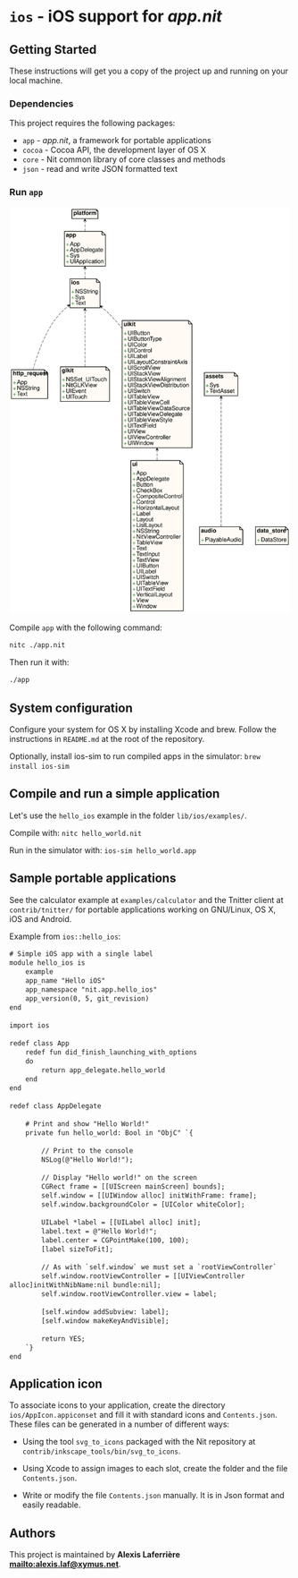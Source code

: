 # `ios` - iOS support for _app.nit_

## Getting Started

These instructions will get you a copy of the project up and running on your local machine.

### Dependencies

This project requires the following packages:

* `app` - _app.nit_, a framework for portable applications
* `cocoa` - Cocoa API, the development layer of OS X
* `core` - Nit common library of core classes and methods
* `json` - read and write JSON formatted text

### Run `app`

![Diagram for `ios`](uml-ios.svg)

Compile `app` with the following command:

~~~bash
nitc ./app.nit
~~~

Then run it with:

~~~bash
./app
~~~

## System configuration

Configure your system for OS X by installing Xcode and brew.
Follow the instructions in `README.md` at the root of the repository.

Optionally, install ios-sim to run compiled apps in the simulator: `brew install ios-sim`

## Compile and run a simple application

Let's use the `hello_ios` example in the folder `lib/ios/examples/`.

Compile with: `nitc hello_world.nit`

Run in the simulator with: `ios-sim hello_world.app`

## Sample portable applications

See the calculator example at `examples/calculator` and the Tnitter client at `contrib/tnitter/`
for portable applications working on GNU/Linux, OS X, iOS and Android.

Example from `ios::hello_ios`:

~~~
# Simple iOS app with a single label
module hello_ios is
	example
	app_name "Hello iOS"
	app_namespace "nit.app.hello_ios"
	app_version(0, 5, git_revision)
end

import ios

redef class App
	redef fun did_finish_launching_with_options
	do
		return app_delegate.hello_world
	end
end

redef class AppDelegate

	# Print and show "Hello World!"
	private fun hello_world: Bool in "ObjC" `{

		// Print to the console
		NSLog(@"Hello World!");

		// Display "Hello world!" on the screen
		CGRect frame = [[UIScreen mainScreen] bounds];
		self.window = [[UIWindow alloc] initWithFrame: frame];
		self.window.backgroundColor = [UIColor whiteColor];

		UILabel *label = [[UILabel alloc] init];
		label.text = @"Hello World!";
		label.center = CGPointMake(100, 100);
		[label sizeToFit];

		// As with `self.window` we must set a `rootViewController`
		self.window.rootViewController = [[UIViewController alloc]initWithNibName:nil bundle:nil];
		self.window.rootViewController.view = label;

		[self.window addSubview: label];
		[self.window makeKeyAndVisible];

		return YES;
	`}
end
~~~

## Application icon

To associate icons to your application, create the directory `ios/AppIcon.appiconset` and fill it with standard icons and `Contents.json`.
These files can be generated in a number of different ways:

* Using the tool `svg_to_icons` packaged with the Nit repository at `contrib/inkscape_tools/bin/svg_to_icons`.

* Using Xcode to assign images to each slot, create the folder and the file `Contents.json`.

* Write or modify the file `Contents.json` manually.
  It is in Json format and easily readable.

## Authors

This project is maintained by **Alexis Laferrière <mailto:alexis.laf@xymus.net>**.
